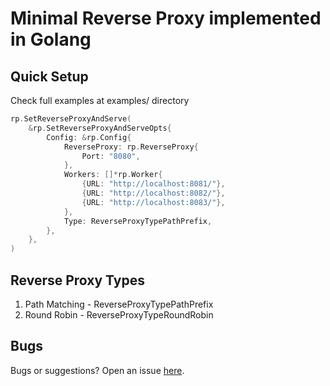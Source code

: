 # Minimal Reverse Proxy implemented in Golang

## Quick Setup
Check full examples at examples/ directory
```go
rp.SetReverseProxyAndServe(
    &rp.SetReverseProxyAndServeOpts{
        Config: &rp.Config{
            ReverseProxy: rp.ReverseProxy{
                Port: "8080",
            },
            Workers: []*rp.Worker{
                {URL: "http://localhost:8081/"},
                {URL: "http://localhost:8082/"},
                {URL: "http://localhost:8083/"},
            },
            Type: ReverseProxyTypePathPrefix,
        },
    },
)
```

## Reverse Proxy Types
1. Path Matching - ReverseProxyTypePathPrefix
2. Round Robin   - ReverseProxyTypeRoundRobin

## Bugs
Bugs or suggestions? Open an issue [here](https://github.com/gusandrioli/min-rp/issues/new).